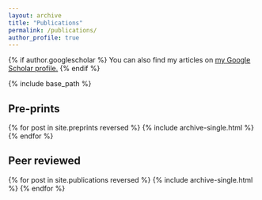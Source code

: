 ```yaml
---
layout: archive
title: "Publications"
permalink: /publications/
author_profile: true
---
```


{% if author.googlescholar %}
  You can also find my articles on <u><a href="{{author.googlescholar}}">my Google Scholar profile</a>.</u>
{% endif %}

{% include base_path %}

## Pre-prints

{% for post in site.preprints reversed %}
  {% include archive-single.html %}
{% endfor %}

## Peer reviewed

{% for post in site.publications reversed %}
  {% include archive-single.html %}
{% endfor %}
